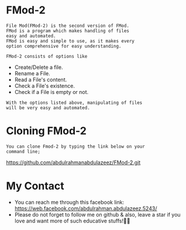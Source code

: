 # FMod-2
```
File Mod(FMod-2) is the second version of FMod.
FMod is a program which makes handling of files
easy and automated.
FMod is easy and simple to use, as it makes every
option comprehensive for easy understanding.

FMod-2 consists of options like
```
* Create/Delete a file.
* Rename a File.
* Read a File's content.
* Check a File's existence.
* Check if a File is empty or not.
```
With the options listed above, manipulating of files
will be very easy and automated.
```

# Cloning FMod-2
```
You can clone Fmod-2 by typing the link below on your
command line; 
```
https://github.com/abdulrahmanabdulazeez/FMod-2.git

# My Contact

* You can reach me through this facebook link:
 https://web.facebook.com/abdulrahman.abdulazeez.5243/
* Please do not forget to follow me on github & also, leave 
a star if you love and want more of such educative stuffs!🙏😁
